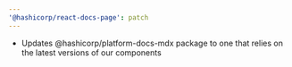 ```yaml
---
'@hashicorp/react-docs-page': patch
---
```


- Updates @hashicorp/platform-docs-mdx package to one that relies on the latest versions of our components
